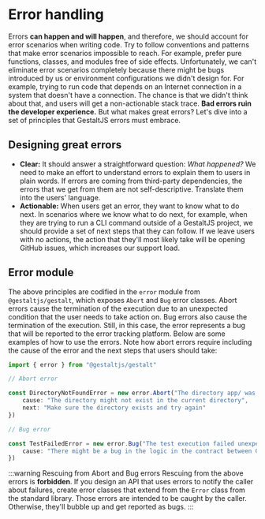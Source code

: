 # Error handling

Errors **can happen and will happen**,
and therefore,
we should account for error scenarios when writing code.
Try to follow conventions and patterns that make error scenarios impossible to reach.
For example,
prefer pure functions, classes, and modules free of side effects.
Unfortunately,
we can't eliminate error scenarios completely because there might be bugs introduced by us or environment configurations we didn't design for.
For example,
trying to run code that depends on an Internet connection in a system that doesn't have a connection.
The chance is that we didn't think about that,
and users will get a non-actionable stack trace.
**Bad errors ruin the developer experience.**
But what makes great errors?
Let's dive into a set of principles that GestaltJS errors must embrace.


## Designing great errors

- **Clear:** It should answer a straightforward question: *What happened?* We need to make an effort to understand errors to explain them to users in plain words. If errors are coming from third-party dependencies, the errors that we get from them are not self-descriptive. Translate them into the users' language.
- **Actionable:** When users get an error, they want to know what to do next. In scenarios where we know what to do next, for example, when they are trying to run a CLI command outside of a GestaltJS project, we should provide a set of next steps that they can follow. If we leave users with no actions, the action that they'll most likely take will be opening GitHub issues, which increases our support load.

## Error module

The above principles are codified in the `error` module from `@gestaltjs/gestalt`,
which exposes `Abort` and `Bug` error classes.
Abort errors cause the termination of the execution due to an unexpected condition that the user needs to take action on.
Bug errors also cause the termination of the execution.
Still,
in this case,
the error represents a bug that will be reported to the error tracking platform. Below are some examples of how to use the errors. Note how abort errors require including the cause of the error and the next steps that users should take:

```ts
import { error } from "@gestaltjs/gestalt"

// Abort error

const DirectoryNotFoundError = new error.Abort("The directory app/ was not found", {
    cause: "The directory might not exist in the current directory",
    next: "Make sure the directory exists and try again"
})

// Bug error

const TestFailedError = new error.Bug("The test execution failed unexpectedly", {
    cause: "There might be a bug in the logic in the contract between GestaltJS and the testing framework",
})
```

:::warning Rescuing from Abort and Bug errors
Rescuing from the above errors is **forbidden**. If you design an API that uses errors to notify the caller about failures,
create error classes that extend from the `Error` class from the standard library. Those errors are intended to be caught by the caller.
Otherwise, they'll bubble up and get reported as bugs.
:::



